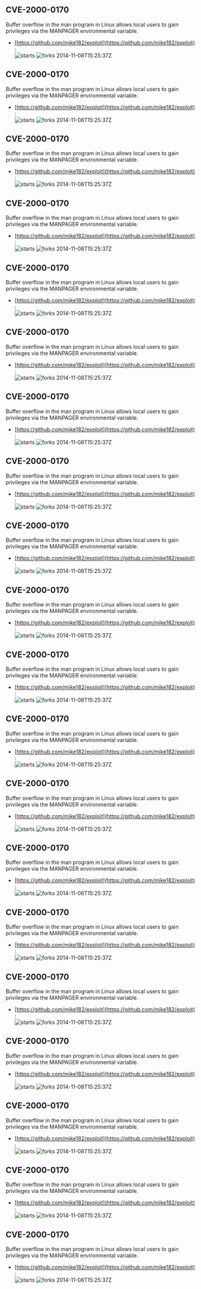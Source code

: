 ## CVE-2000-0170
 Buffer overflow in the man program in Linux allows local users to gain privileges via the MANPAGER environmental variable.

- [https://github.com/mike182/exploit](https://github.com/mike182/exploit) :  
![starts](https://img.shields.io/github/stars/mike182/exploit.svg) 
![forks](https://img.shields.io/github/forks/mike182/exploit.svg) 
2014-11-08T15:25:37Z

## CVE-2000-0170
 Buffer overflow in the man program in Linux allows local users to gain privileges via the MANPAGER environmental variable.

- [https://github.com/mike182/exploit](https://github.com/mike182/exploit) :  
![starts](https://img.shields.io/github/stars/mike182/exploit.svg) 
![forks](https://img.shields.io/github/forks/mike182/exploit.svg) 
2014-11-08T15:25:37Z

## CVE-2000-0170
 Buffer overflow in the man program in Linux allows local users to gain privileges via the MANPAGER environmental variable.

- [https://github.com/mike182/exploit](https://github.com/mike182/exploit) :  
![starts](https://img.shields.io/github/stars/mike182/exploit.svg) 
![forks](https://img.shields.io/github/forks/mike182/exploit.svg) 
2014-11-08T15:25:37Z

## CVE-2000-0170
 Buffer overflow in the man program in Linux allows local users to gain privileges via the MANPAGER environmental variable.

- [https://github.com/mike182/exploit](https://github.com/mike182/exploit) :  
![starts](https://img.shields.io/github/stars/mike182/exploit.svg) 
![forks](https://img.shields.io/github/forks/mike182/exploit.svg) 
2014-11-08T15:25:37Z

## CVE-2000-0170
 Buffer overflow in the man program in Linux allows local users to gain privileges via the MANPAGER environmental variable.

- [https://github.com/mike182/exploit](https://github.com/mike182/exploit) :  
![starts](https://img.shields.io/github/stars/mike182/exploit.svg) 
![forks](https://img.shields.io/github/forks/mike182/exploit.svg) 
2014-11-08T15:25:37Z

## CVE-2000-0170
 Buffer overflow in the man program in Linux allows local users to gain privileges via the MANPAGER environmental variable.

- [https://github.com/mike182/exploit](https://github.com/mike182/exploit) :  
![starts](https://img.shields.io/github/stars/mike182/exploit.svg) 
![forks](https://img.shields.io/github/forks/mike182/exploit.svg) 
2014-11-08T15:25:37Z

## CVE-2000-0170
 Buffer overflow in the man program in Linux allows local users to gain privileges via the MANPAGER environmental variable.

- [https://github.com/mike182/exploit](https://github.com/mike182/exploit) :  
![starts](https://img.shields.io/github/stars/mike182/exploit.svg) 
![forks](https://img.shields.io/github/forks/mike182/exploit.svg) 
2014-11-08T15:25:37Z

## CVE-2000-0170
 Buffer overflow in the man program in Linux allows local users to gain privileges via the MANPAGER environmental variable.

- [https://github.com/mike182/exploit](https://github.com/mike182/exploit) :  
![starts](https://img.shields.io/github/stars/mike182/exploit.svg) 
![forks](https://img.shields.io/github/forks/mike182/exploit.svg) 
2014-11-08T15:25:37Z

## CVE-2000-0170
 Buffer overflow in the man program in Linux allows local users to gain privileges via the MANPAGER environmental variable.

- [https://github.com/mike182/exploit](https://github.com/mike182/exploit) :  
![starts](https://img.shields.io/github/stars/mike182/exploit.svg) 
![forks](https://img.shields.io/github/forks/mike182/exploit.svg) 
2014-11-08T15:25:37Z

## CVE-2000-0170
 Buffer overflow in the man program in Linux allows local users to gain privileges via the MANPAGER environmental variable.

- [https://github.com/mike182/exploit](https://github.com/mike182/exploit) :  
![starts](https://img.shields.io/github/stars/mike182/exploit.svg) 
![forks](https://img.shields.io/github/forks/mike182/exploit.svg) 
2014-11-08T15:25:37Z

## CVE-2000-0170
 Buffer overflow in the man program in Linux allows local users to gain privileges via the MANPAGER environmental variable.

- [https://github.com/mike182/exploit](https://github.com/mike182/exploit) :  
![starts](https://img.shields.io/github/stars/mike182/exploit.svg) 
![forks](https://img.shields.io/github/forks/mike182/exploit.svg) 
2014-11-08T15:25:37Z

## CVE-2000-0170
 Buffer overflow in the man program in Linux allows local users to gain privileges via the MANPAGER environmental variable.

- [https://github.com/mike182/exploit](https://github.com/mike182/exploit) :  
![starts](https://img.shields.io/github/stars/mike182/exploit.svg) 
![forks](https://img.shields.io/github/forks/mike182/exploit.svg) 
2014-11-08T15:25:37Z

## CVE-2000-0170
 Buffer overflow in the man program in Linux allows local users to gain privileges via the MANPAGER environmental variable.

- [https://github.com/mike182/exploit](https://github.com/mike182/exploit) :  
![starts](https://img.shields.io/github/stars/mike182/exploit.svg) 
![forks](https://img.shields.io/github/forks/mike182/exploit.svg) 
2014-11-08T15:25:37Z

## CVE-2000-0170
 Buffer overflow in the man program in Linux allows local users to gain privileges via the MANPAGER environmental variable.

- [https://github.com/mike182/exploit](https://github.com/mike182/exploit) :  
![starts](https://img.shields.io/github/stars/mike182/exploit.svg) 
![forks](https://img.shields.io/github/forks/mike182/exploit.svg) 
2014-11-08T15:25:37Z

## CVE-2000-0170
 Buffer overflow in the man program in Linux allows local users to gain privileges via the MANPAGER environmental variable.

- [https://github.com/mike182/exploit](https://github.com/mike182/exploit) :  
![starts](https://img.shields.io/github/stars/mike182/exploit.svg) 
![forks](https://img.shields.io/github/forks/mike182/exploit.svg) 
2014-11-08T15:25:37Z

## CVE-2000-0170
 Buffer overflow in the man program in Linux allows local users to gain privileges via the MANPAGER environmental variable.

- [https://github.com/mike182/exploit](https://github.com/mike182/exploit) :  
![starts](https://img.shields.io/github/stars/mike182/exploit.svg) 
![forks](https://img.shields.io/github/forks/mike182/exploit.svg) 
2014-11-08T15:25:37Z

## CVE-2000-0170
 Buffer overflow in the man program in Linux allows local users to gain privileges via the MANPAGER environmental variable.

- [https://github.com/mike182/exploit](https://github.com/mike182/exploit) :  
![starts](https://img.shields.io/github/stars/mike182/exploit.svg) 
![forks](https://img.shields.io/github/forks/mike182/exploit.svg) 
2014-11-08T15:25:37Z

## CVE-2000-0170
 Buffer overflow in the man program in Linux allows local users to gain privileges via the MANPAGER environmental variable.

- [https://github.com/mike182/exploit](https://github.com/mike182/exploit) :  
![starts](https://img.shields.io/github/stars/mike182/exploit.svg) 
![forks](https://img.shields.io/github/forks/mike182/exploit.svg) 
2014-11-08T15:25:37Z

## CVE-2000-0170
 Buffer overflow in the man program in Linux allows local users to gain privileges via the MANPAGER environmental variable.

- [https://github.com/mike182/exploit](https://github.com/mike182/exploit) :  
![starts](https://img.shields.io/github/stars/mike182/exploit.svg) 
![forks](https://img.shields.io/github/forks/mike182/exploit.svg) 
2014-11-08T15:25:37Z

## CVE-2000-0170
 Buffer overflow in the man program in Linux allows local users to gain privileges via the MANPAGER environmental variable.

- [https://github.com/mike182/exploit](https://github.com/mike182/exploit) :  
![starts](https://img.shields.io/github/stars/mike182/exploit.svg) 
![forks](https://img.shields.io/github/forks/mike182/exploit.svg) 
2014-11-08T15:25:37Z

